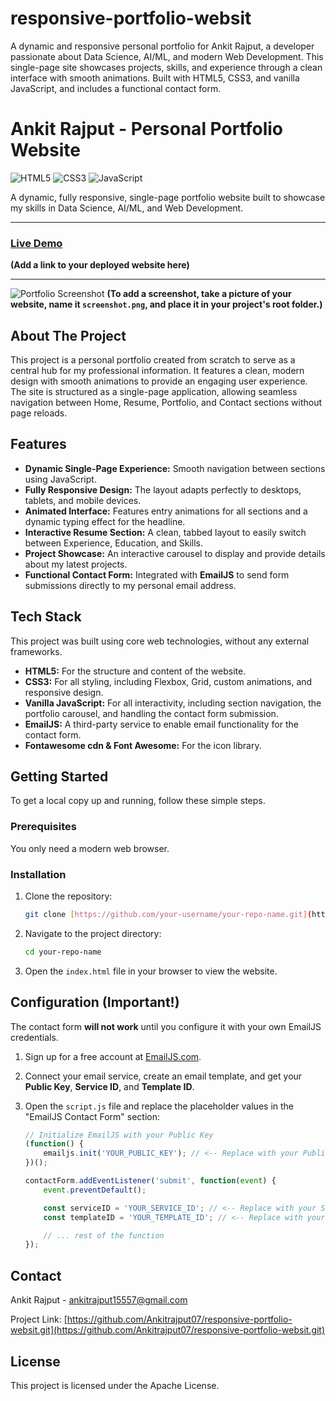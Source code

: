 # responsive-portfolio-websit
A dynamic and responsive personal portfolio for Ankit Rajput, a developer passionate about Data Science, AI/ML, and modern Web Development. This single-page site showcases projects, skills, and experience through a clean interface with smooth animations. Built with HTML5, CSS3, and vanilla JavaScript, and includes a functional contact form.


# Ankit Rajput - Personal Portfolio Website

![HTML5](https://img.shields.io/badge/html5-%23E34F26.svg?style=for-the-badge&logo=html5&logoColor=white)
![CSS3](https://img.shields.io/badge/css3-%231572B6.svg?style=for-the-badge&logo=css3&logoColor=white)
![JavaScript](https://img.shields.io/badge/javascript-%23323330.svg?style=for-the-badge&logo=javascript&logoColor=%23F7DF1E)

A dynamic, fully responsive, single-page portfolio website built to showcase my skills in Data Science, AI/ML, and Web Development.

---

### [Live Demo](https://your-username.github.io/your-repo-name/)

**(Add a link to your deployed website here)**

---

![Portfolio Screenshot](./screenshot.png)
**(To add a screenshot, take a picture of your website, name it `screenshot.png`, and place it in your project's root folder.)**

## About The Project

This project is a personal portfolio created from scratch to serve as a central hub for my professional information. It features a clean, modern design with smooth animations to provide an engaging user experience. The site is structured as a single-page application, allowing seamless navigation between Home, Resume, Portfolio, and Contact sections without page reloads.

## Features

-   **Dynamic Single-Page Experience:** Smooth navigation between sections using JavaScript.
-   **Fully Responsive Design:** The layout adapts perfectly to desktops, tablets, and mobile devices.
-   **Animated Interface:** Features entry animations for all sections and a dynamic typing effect for the headline.
-   **Interactive Resume Section:** A clean, tabbed layout to easily switch between Experience, Education, and Skills.
-   **Project Showcase:** An interactive carousel to display and provide details about my latest projects.
-   **Functional Contact Form:** Integrated with **EmailJS** to send form submissions directly to my personal email address.

## Tech Stack

This project was built using core web technologies, without any external frameworks.

-   **HTML5:** For the structure and content of the website.
-   **CSS3:** For all styling, including Flexbox, Grid, custom animations, and responsive design.
-   **Vanilla JavaScript:** For all interactivity, including section navigation, the portfolio carousel, and handling the contact form submission.
-   **EmailJS:** A third-party service to enable email functionality for the contact form.
-   **Fontawesome cdn & Font Awesome:** For the icon library.

## Getting Started

To get a local copy up and running, follow these simple steps.

### Prerequisites

You only need a modern web browser.

### Installation

1.  Clone the repository:
    ```sh
    git clone [https://github.com/your-username/your-repo-name.git](https://github.com/Ankitrajput07/responsive-portfolio-websit.git)
    ```
2.  Navigate to the project directory:
    ```sh
    cd your-repo-name
    ```
3.  Open the `index.html` file in your browser to view the website.

## Configuration (Important!)

The contact form **will not work** until you configure it with your own EmailJS credentials.

1.  Sign up for a free account at [EmailJS.com](https://www.emailjs.com).
2.  Connect your email service, create an email template, and get your **Public Key**, **Service ID**, and **Template ID**.
3.  Open the `script.js` file and replace the placeholder values in the "EmailJS Contact Form" section:

    ```javascript
    // Initialize EmailJS with your Public Key
    (function() {
        emailjs.init('YOUR_PUBLIC_KEY'); // <-- Replace with your Public Key
    })();

    contactForm.addEventListener('submit', function(event) {
        event.preventDefault();

        const serviceID = 'YOUR_SERVICE_ID'; // <-- Replace with your Service ID
        const templateID = 'YOUR_TEMPLATE_ID'; // <-- Replace with your Template ID

        // ... rest of the function
    });
    ```

## Contact

Ankit Rajput - ankitrajput15557@gmail.com

Project Link: [https://github.com/Ankitrajput07/responsive-portfolio-websit.git](https://github.com/Ankitrajput07/responsive-portfolio-websit.git)

## License

This project is licensed under the Apache License.
